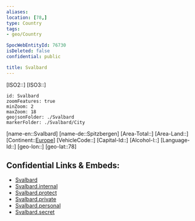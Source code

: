 ```yaml
---
aliases: 
location: [78,]
type: Country
tags:
- geo/Country

SpocWebEntityId: 76730
isDeleted: false
confidential: public

title: Svalbard
---
```

[ISO2::]
[ISO3::]
```leaflet
id: Svalbard
zoomFeatures: true 
minZoom: 2 
maxZoom: 18
geojsonFolder: ./Svalbard
markerFolder: ./Svalbard/City
```

[name-en::Svalbard]
[name-de::Spitzbergen]
[Area-Total::]
[Area-Land::]
[Continent::[Europe](geo/Continent/Europe.md)]
[VehicleCode::]
[Capital-Id::]
[Alcohol-l::]
[Language-Id::]
[geo-lon::]
[geo-lat::78]



## Confidential Links & Embeds: 
- [Svalbard](../../../../_public/geo/Continent/Europe/Svalbard.md) 
- [Svalbard.internal](../../../../_internal/geo/Continent/Europe/Svalbard.internal.md) 
- [Svalbard.protect](../../../../_protect/geo/Continent/Europe/Svalbard.protect.md) 
- [Svalbard.private](../../../../_private/geo/Continent/Europe/Svalbard.private.md) 
- [Svalbard.personal](../../../../_personal/geo/Continent/Europe/Svalbard.personal.md) 
- [Svalbard.secret](../../../../_secret/geo/Continent/Europe/Svalbard.secret.md) 
